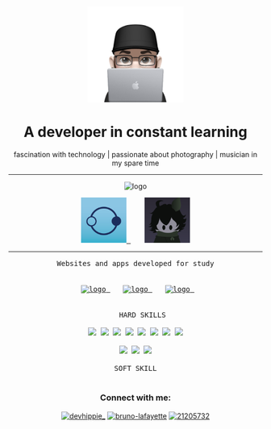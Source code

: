 <p align="center">
<img width="190" src="https://raw.githubusercontent.com/Bruno-Lafayette/Bruno-Lafayette/main/Bruno%20Lafayette%20Developer%20Swift.png?token=GHSAT0AAAAAAB5TV7KZ6H6HZZBV77KM2236ZASIW7A">
</P>
<h1 align="center">A developer in constant learning</h1>
<p align="center" > fascination with technology | passionate about photography | musician in my spare time </p>
<hr>

<p align="center" >
  <img width="200"src="https://www.pngmart.com/files/10/Download-On-The-App-Store-PNG-Transparent-Image.png" alt="logo">
</p> 

<p align="center">
  <kbd>
      <a href="https://apps.apple.com/br/app/dias-até/id6443549152" target="_blank">
        <img width="90" src="https://github.com/NatanCR/Dias_ate/blob/main/DateExample/DateExample/Assets.xcassets/AppIcon.appiconset/1024.png" alt="logo">
       </a>
  </kbd>
  &nbsp;&nbsp;&nbsp;&nbsp;&nbsp;&nbsp;
  <kbd>
     <a href="https://apps.apple.com/br/app/last-leaf/id1658436580">
      <img width="90" src="https://raw.githubusercontent.com/oManhattan/MiniChallenge002/main/MiniChallenge002%20Shared/Assets.xcassets/AppIcon.appiconset/1024.png" alt="logo">
      </a>
   </kbd>
</p>

    
<hr>

<p align="center">
  <kbd>
    <kbd>Websites and apps developed for study</kbd>
    <br>
    <br>
    <br>
    &nbsp;&nbsp;&nbsp;
    <kbd>
      <a href="https://froggr.com.br">
         <img width="45" src="http://froggr.com.br/wp-content/uploads/2020/01/Logo_Frog-Atualizado-1-e1579896469461.png" alt="logo">
       </a>
    </kbd>
    &nbsp;&nbsp;
     <kbd>
      <a href="https://associacao-casa-do-pai.vercel.app">
         <img width="50" src="https://associacao-casa-do-pai.vercel.app/imagens/logoACasaDoPai.png" alt="logo">
       </a>
    </kbd>
    &nbsp;&nbsp;
     <kbd>
      <a href="https://froggr.com.br">
         <img width="50" src="https://github.com/Bruno-Lafayette/nano_3/blob/main/nano_3/nano_3/Assets.xcassets/AppIcon.appiconset/1024.png" alt="logo">
       </a>
    </kbd>
    &nbsp;&nbsp;&nbsp;
    <br>
    <br>
    <br>
  </kbd>
    &nbsp;&nbsp;&nbsp;&nbsp;&nbsp;&nbsp;
  <kbd>
    <kbd>HARD SKILLS</kbd>
    <br>
    <br>
    <kbd>
      <img width="30px" src="https://cdn.jsdelivr.net/gh/devicons/devicon/icons/swift/swift-original.svg" />
      <img width="30px" src="https://img.icons8.com/color/48/000000/html-5--v1.png"/>
      <img width="30px" src="https://img.icons8.com/color/48/000000/css3.png"/>
      <img width="30px" src="https://img.icons8.com/color/48/000000/javascript--v1.png"/>
      <img width="30px" src="https://img.icons8.com/officel/48/000000/php-logo.png"/>
      <img width="30px" src="https://cdn.jsdelivr.net/gh/devicons/devicon/icons/java/java-original.svg" />
      <img width="30px" src="https://img.icons8.com/color/48/000000/mysql-logo.png"/>
      <img width="30px" src="https://img.icons8.com/fluency/48/000000/wordpress.png"/>
      <br>
      <br>
       <img width="30px" src="https://cdn.jsdelivr.net/gh/devicons/devicon/icons/illustrator/illustrator-line.svg" />
       <img width="30px" src="https://cdn.jsdelivr.net/gh/devicons/devicon/icons/photoshop/photoshop-line.svg" />
       <img width="30px" src="https://cdn.jsdelivr.net/gh/devicons/devicon/icons/figma/figma-original.svg" />
    </kbd>
    <br>
    <br>
    <kbd>SOFT SKILL</kbd>
  </kbd>
  <br>
  <br>
</p>

<h3 align="center">Connect with me:</h3>

<p align="center">
<a href="https://twitter.com/devhippie_" target="blank"><img align="center" src="https://raw.githubusercontent.com/rahuldkjain/github-profile-readme-generator/master/src/images/icons/Social/twitter.svg" alt="devhippie_" height="30" width="40" /></a>
<a href="https://linkedin.com/in/bruno-lafayette" target="blank"><img align="center" src="https://raw.githubusercontent.com/rahuldkjain/github-profile-readme-generator/master/src/images/icons/Social/linked-in-alt.svg" alt="bruno-lafayette" height="30" width="40" /></a>
<a href="https://stackoverflow.com/users/21205732" target="blank"><img align="center" src="https://raw.githubusercontent.com/rahuldkjain/github-profile-readme-generator/master/src/images/icons/Social/stack-overflow.svg" alt="21205732" height="30" width="40" /></a>
</p>

                                                                                                                     



<!--
[![](http://froggr.com.br/wp-content/uploads/2020/01/Logo_Frog-Atualizado-1-e1579896469461.png)](https://www.instagram.com/anushkawijegoonawardana97/)
-->


